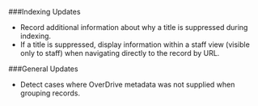 ###Indexing Updates
- Record additional information about why a title is suppressed during indexing. 
- If a title is suppressed, display information within a staff view (visible only to staff) when navigating directly to the record by URL. 

###General Updates
- Detect cases where OverDrive metadata was not supplied when grouping records. 
